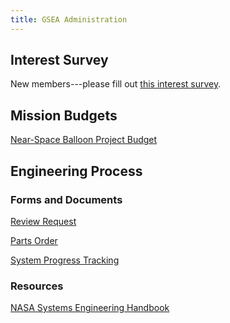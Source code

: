 ```yaml
---
title: GSEA Administration
---
```


## Interest Survey
New members---please fill out [this interest survey](https://docs.google.com/forms/d/1hbgW_l3n2HQUzWB5rlXyv5gJFXY0-ZD7rmXqbbgr6tU/viewform).

## Mission Budgets

[Near-Space Balloon Project Budget](/assets/balloon-budget.pdf)


<div class="membersonly" markdown="1">

## Engineering Process

### Forms and Documents

[Review Request](https://docs.google.com/forms/d/1yAU-LYgOhWULHwe9Ejq0_dmjwOMEtClFsM5wlTzklH8/viewform?entry.1003946160&entry.548196545&entry.440845126=2)

[Parts Order](https://docs.google.com/forms/d/1hhSpG48cjOC3B4VpkQMxftGJdfarbLL_ZKpN8BTPjto/viewform)

[System Progress Tracking](https://docs.google.com/document/d/1BPysrvO8gSOnd8NBbkP2i5snh8qwPDoDyeyJ6W0BSR4/edit?usp=sharing)

### Resources

[NASA Systems Engineering Handbook](http://www.acq.osd.mil/se/docs/NASA-SP-2007-6105-Rev-1-Final-31Dec2007.pdf)

</div>
